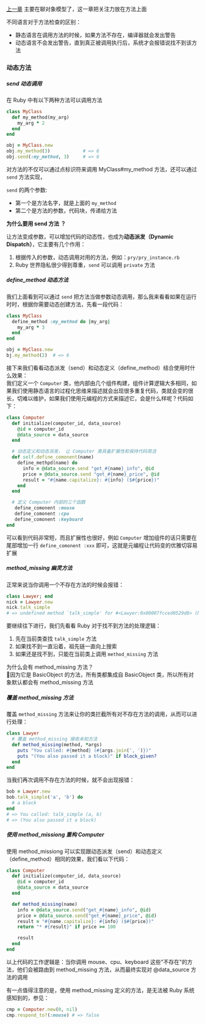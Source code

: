 [上一章]((https://github.com/xiao2shiqi/pro_developer/blob/main/ruby/metaprogram/2.md)) 主要在聊对象模型了，这一章把关注力放在方法上面

不同语言对于方法检查的区别：
* 静态语言在调用方法的时候，如果方法不存在，编译器就会发出警告
* 动态语言不会发出警告，直到真正被调用执行后，系统才会报错说找不到该方法

### 动态方法

##### send 动态调用
在 Ruby 中有以下两种方法可以调用方法
```ruby
class MyClass
  def my_method(my_arg)
    my_arg * 2
  end
end

obj = MyClass.new
obj.my_method(3)            # => 6
obj.send(:my_method, 3)     # => 6
```
对方法的不仅可以通过点标识符来调用 MyClass#my_method 方法，还可以通过 `send` 方法实现，

`send` 的两个参数:
* 第一个是方法名字，就是上面的 `my_method`
* 第二个是方法的参数，代码块，传递给方法

**为什么要用 send 方法 ？**

让方法变成参数，可以增加代码的动态性，也成为**动态派发（Dynamic Dispatch）**，它主要有几个作用：
1. 根据传入的参数，动态调用对用的方法，例如：`pry/pry_instance.rb`
2. Ruby 世界隐私很少得到尊重，`send` 可以调用 `private` 方法

##### define_method 动态方法
我们上面看到可以通过 `send` 把方法当做参数动态调用，那么我来看看如果在运行时时，根据你需要动态创建方法，先看一段代码：
```ruby
class MyClass
  define_method :my_method do |my_arg|
    my_arg * 3
  end
end

obj = MyClass.new
bj.my_method(2)  # => 6
```

接下来我们看看动态派发（send）和动态定义（define_method）结合使用时什么效果：<br>
我们定义一个 `Computer` 类，他内部由几个组件构建，组件计算逻辑大多相同，如果我们使用静态语言的过程化思维来描述就会出现很多重复代码，类就会变的很长，切难以维护，如果我们使用元编程的方式来描述它，会是什么样呢？代码如下：
```ruby
class Computer
  def initialize(computer_id, data_source)
    @id = computer_id
    @data_source = data_source
  end

  # 动态定义和动态派发， 让 Computer 类具备扩展性和保持代码简洁
  def self.define_comonent(name)
    define_methpd(name) do
      info = @data_source.send "get_#{name}_info", @id
      price = @data_source.send "get_#{name}_price", @id
      result = "#{name.capitalize}: #{info} ($#{price})"
    end
  end

  # 定义 Computer 内部的三个函数
   define_comonent :mouse
   define_comonent :cpu
   define_comonent :keyboard
end
```

可以看到代码非常短，而且扩展性也很好，例如 `Computer` 增加组件的话只需要在尾部增加一行 `define_comonent :xxx` 即可，这就是元编程让代码变的优雅切容易扩展

##### method_missing 幽灵方法
正常来说当你调用一个不存在方法的时候会报错：
```ruby
class Lawyer; end
nick = Lawyer.new
nick.talk_simple
# => undefined method `talk_simple' for #<Lawyer:0x00007fcced0529d8> (NoMethodError)
```

要继续往下进行，我们先看看 Ruby 对于找不到方法的处理逻辑：
1. 先在当前类查找 `talk_simple` 方法
2. 如果找不到一直沿着，祖先链一直向上搜索
3. 如果还是找不到，只能在当前类上调用 `method_missing` 方法

为什么会有 method_missing 方法？<br>
因为它是 BasicObject 的方法，所有类都集成自 BasicObject 类，所以所有对象默认都会有 method_missing 方法

##### 覆盖 method_missing 方法
覆盖 `method_missing` 方法来让你的类拦截所有对不存在方法的调用，从而可以进行处理：
```ruby
class Lawyer
  # 覆盖 method_missing 接收未知方法
  def method_missing(method, *args)
    puts "You called: #{method} (#{args.join(', ')})"
    puts "(You also passed it a block)" if block_given?
  end
end
```

当我们再次调用不存在方法的时候，就不会出现报错：
```ruby
bob = Lawyer.new
bob.talk_simple('a', 'b') do 
  # a block
end
# => You called: talk_simple (a, b)
# => (You also passed it a block)
```

##### 使用 method_missiong 重构 Computer 
使用 method_missiong 可以实现跟动态派发（send）和动态定义（define_method）相同的效果，我们看以下代码：
```ruby
class Computer
  def initialize(computer_id, data_source)
    @id = computer_id
    @data_source = data_source
  end

  def method_missing(name)
    info = @data_source.send("get_#{name}_info", @id)
    price = @data_source.send("get_#{name}_price", @id)
    result = "#{name.capitalize}: #{info} ($#{price})"
    return "* #{result}" if price >= 100

    result
  end
end
```
以上代码的工作逻辑是：当你调用 mouse、cpu、keyboard 这些"不存在"的方法，他们会被路由到 method_missing 方法，从而最终实现对 @data_source 方法的调用

有一点值得注意的是，使用 method_missing 定义的方法，是无法被 Ruby 系统感知到的，参见：
```ruby
cmp = Computer.new(0, nil)
cmp.respond_to?(:mouse) # => false
```

